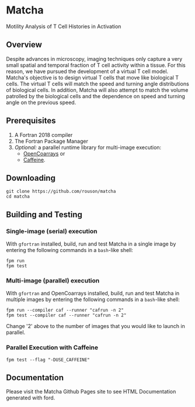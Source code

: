 Matcha
======
Motility Analysis of T Cell Histories in Activation

Overview
--------
Despite advances in microscopy, imaging techniques only capture a very small spatial and temporal fraction of T cell activity within a tissue. For this reason, we have pursued the development of a virtual T cell model. Matcha's objective is to design virtual T cells that move like biological T cells. The virtual T cells will match the speed and turning angle distributions of biological cells. In addition, Matcha will also attempt to match the volume patrolled by the biological cells and the dependence on speed and turning angle on the previous speed.


Prerequisites
-------------
1. A Fortran 2018 compiler
2. The Fortran Package Manager
3. *Optional:* a parallel runtime library for multi-image execution:
    - [OpenCoarrays] or
    - [Caffeine].

Downloading
-----------
```
git clone https://github.com/rouson/matcha
cd matcha
```
Building and Testing
--------------------
### Single-image (serial) execution
With `gfortran` installed, build, run and test Matcha in a single image by entering the following commands in a `bash`-like shell:
```
fpm run
fpm test
```
### Multi-image (parallel) execution
With `gfortran` and OpenCoarrays installed, build, run and test Matcha in multiple images by entering the following commands in a `bash`-like shell:
```
fpm run --compiler caf --runner "cafrun -n 2"
fpm test --compiler caf --runner "cafrun -n 2"
```
Change '2' above to the number of images that you would like to launch in parallel.

### Parallel Execution with Caffeine
```
fpm test --flag "-DUSE_CAFFEINE"
```

## Documentation
Please visit the Matcha Github Pages site to see HTML Documentation generated with ford.

[OpenCoarrays]: https://github.com/sourceryinstitute/opencoarrays
[Caffeine]: https://go.lbl.gov/caffeine
